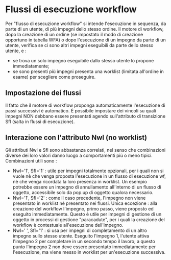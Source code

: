 # Flussi di esecuzione workflow

Per "flusso di esecuzione workflow" si intende l'esecuzione in sequenza, da parte di un utente, di più impegni dello stesso ordine.
Il motore di workflow, dopo la creazione di un ordine (se impostato il modo di creazione opportuno in tabella WFA) o dopo l'esecuzione di un impegno da parte di un utente, verifica se ci sono altri impegni eseguibili da parte dello stesso utente, e : 
 * se trova un solo impegno eseguibile dallo stesso utente lo propone immediatamente;
 * se sono presenti più impegni presenta una worklist (limitata all'ordine in esame) per scegliere come proseguire.

## Impostazione dei flussi

Il fatto che il motore di workflow proponga automaticamente l'esecuzione di passi successivi è automatico. È possibile impostare dei vincoli su quali impegni NON debbano essere presentati agendo sull'attributo di transizione Sfl (salta in flussi di esecuzione).

## Interazione con l'attributo Nwl (no worklist)

Gli attributi Nwl e Sfl sono abbastanza correlati, nel senso che combinazioni diverse dei loro valori danno luogo a comportamenti più o meno tipici.
Combinazioni utili sono : 
 * Nwl='1', Sfl='1' :  utile per impegni totalmente opzionali, per i quali non si vuole nè che venga proposta l'esecuzione in un flusso di esecuzione wf, nè che venga ricordata la loro presenza in worklist. Un esempio potrebbe essere un impegno di annullamento all'interno di un flusso di oggetto, accessibile solo da pop.up di oggetto qualora necessario.
 * Nwl='1', Sfl='2' :  come il caso precedente, l'impegno non viene presentato in worklist nè presentato nei flussi. Unica eccezione :  alla creazione del workflow l'impegno, primo passo, viene proposto ed eseguito immediatamente. Questo è utile per impegni di gestione di un oggetto in processi di gestione "paracadute", per i quali la creazione del workflow è contestuale all'esecuzione dell'impegno.
 * Nwl=' ', Sfl='1' :  si usa per impegni di completamento di un altro impegno sullo stesso utente. Eseguito l'impegno 1, l'utente attiva l'impegno 2 per completare in un secondo tempo il lavoro; a questo punto l'impegno 2 non deve essere presentato immediatamente per l'esecuzione, ma viene messo in worklist per un'esecuzione successiva.


